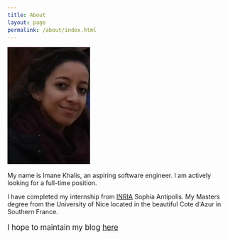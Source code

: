 ```yaml
---
title: About
layout: page
permalink: /about/index.html
---
```

<!--![Profile Image]({{ site.url }}/{{ site.picture }})-->
![Profile Image](/assets/images/myprofile.jpg)

<p>My name is Imane Khalis, an aspiring software engineer. I am actively looking for a full-time position.</p>
<p>I have completed my internship from <a href="htpp://www.inria.fr">INRIA</a> Sophia Antipolis. My Masters degree from the University of Nice located in the beautiful Cote d'Azur in Southern France.</p>
<p style="font-size:120%">I hope to maintain my blog <a href="http://imanekls.github.io">here</a></p>
